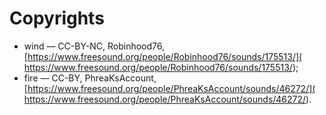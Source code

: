 # Copyrights

* wind &mdash; CC-BY-NC, Robinhood76,
[https://www.freesound.org/people/Robinhood76/sounds/175513/](
https://www.freesound.org/people/Robinhood76/sounds/175513/);
* fire &mdash; CC-BY, PhreaKsAccount,
[https://www.freesound.org/people/PhreaKsAccount/sounds/46272/](
https://www.freesound.org/people/PhreaKsAccount/sounds/46272/).
